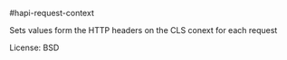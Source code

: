 #hapi-request-context

Sets values form the HTTP headers on the CLS conext for each request

License: BSD